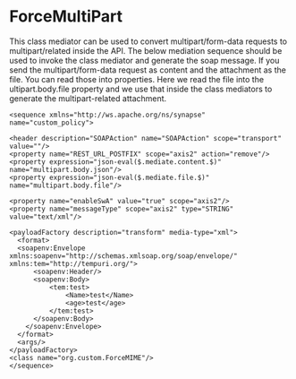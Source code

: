 # ForceMultiPart


This class mediator can be used to convert multipart/form-data requests to multipart/related inside the API. The below mediation sequence should be used to invoke the class mediator and generate the soap message.
If you send the multipart/form-data request as content and the attachment as the file. You can read those into properties. Here we read the file into the ultipart.body.file property and we use that inside the class mediators to generate the multipart-related attachment.

```
<sequence xmlns="http://ws.apache.org/ns/synapse" name="custom_policy">

<header description="SOAPAction" name="SOAPAction" scope="transport" value=""/>
<property name="REST_URL_POSTFIX" scope="axis2" action="remove"/>
<property expression="json-eval($.mediate.content.$)" name="multipart.body.json"/>
<property expression="json-eval($.mediate.file.$)" name="multipart.body.file"/>

<property name="enableSwA" value="true" scope="axis2"/>
<property name="messageType" scope="axis2" type="STRING" value="text/xml"/>

<payloadFactory description="transform" media-type="xml">
  <format>
  <soapenv:Envelope xmlns:soapenv="http://schemas.xmlsoap.org/soap/envelope/" xmlns:tem="http://tempuri.org/">
      <soapenv:Header/>
      <soapenv:Body>
          <tem:test>
              <Name>test</Name>
              <age>test</age>
          </tem:test>
      </soapenv:Body>
    </soapenv:Envelope>
  </format>
  <args/>
</payloadFactory>
<class name="org.custom.ForceMIME"/>
</sequence>
